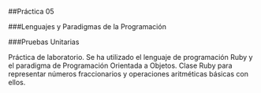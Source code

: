 ##Práctica 05

###Lenguajes y Paradigmas de la Programación

###Pruebas Unitarias

Práctica de laboratorio. 
Se ha utilizado el lenguaje de programación Ruby y el paradigma de Programación Orientada a Objetos.
Clase Ruby para representar números fraccionarios y operaciones aritméticas básicas con ellos.

